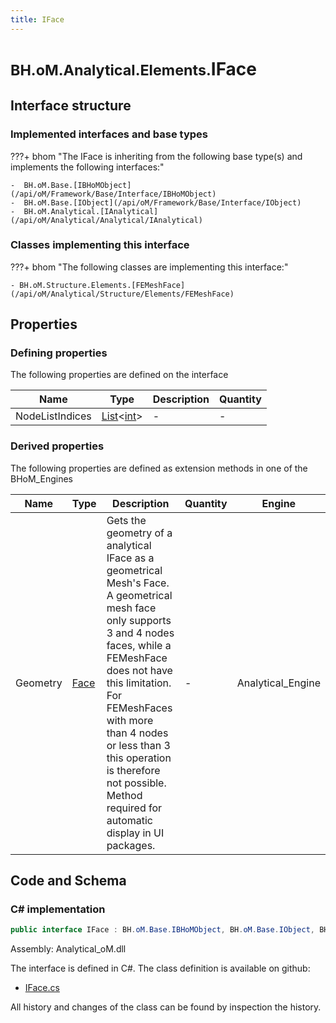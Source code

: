```yaml
---
title: IFace
---
```


# <small>BH.oM.Analytical.Elements.</small>**IFace**



## Interface structure

### Implemented interfaces and base types

???+ bhom "The IFace is inheriting from the following base type(s) and implements the following interfaces:"

    -  BH.oM.Base.[IBHoMObject](/api/oM/Framework/Base/Interface/IBHoMObject)
    -  BH.oM.Base.[IObject](/api/oM/Framework/Base/Interface/IObject)
    -  BH.oM.Analytical.[IAnalytical](/api/oM/Analytical/Analytical/IAnalytical)


### Classes implementing this interface

???+ bhom "The following classes are implementing this interface:"

    - BH.oM.Structure.Elements.[FEMeshFace](/api/oM/Analytical/Structure/Elements/FEMeshFace)


## Properties



### Defining properties

The following properties are defined on the interface

| Name             | Type             | Description      | Quantity         |
|------------------|------------------|------------------|------------------|
| NodeListIndices | [List](https://learn.microsoft.com/en-us/dotnet/api/System.Collections.Generic.List-1?view=netstandard-2.0)&lt;[int](https://learn.microsoft.com/en-us/dotnet/api/System.Int32?view=netstandard-2.0)&gt; | - | - |


### Derived properties

The following properties are defined as extension methods in one of the BHoM_Engines

| Name             | Type             | Description      | Quantity         | Engine           |
|------------------|------------------|------------------|------------------|------------------|
| Geometry | [Face](/api/oM/Dimensional/Geometry/Mesh/Face) | Gets the geometry of a analytical IFace as a geometrical Mesh's Face. A geometrical mesh face only supports 3 and 4 nodes faces, while a FEMeshFace does not have this limitation. For FEMeshFaces with more than 4 nodes or less than 3 this operation is therefore not possible. Method required for automatic display in UI packages. | - | Analytical_Engine |


## Code and Schema

### C# implementation

``` C# title="C#"
public interface IFace : BH.oM.Base.IBHoMObject, BH.oM.Base.IObject, BH.oM.Analytical.IAnalytical
```

Assembly: Analytical_oM.dll

The interface is defined in C#. The class definition is available on github:

- [IFace.cs](https://github.com/BHoM/BHoM/blob/develop/Analytical_oM/Elements\IFace.cs)

All history and changes of the class can be found by inspection the history.
